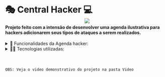 # 🎭 Central Hacker 💻 <img align="right" width="50%" src="https://www.kibrispdr.org/data/1/8-bit-wallpaper-gif-33.gif" />

#### Projeto feito com a intensão de desenvolver uma agenda ilustrativa para hackers adicionarem seus tipos de ataques a serem realizados.

<div>
 <details>
    <summary> 👾 Funcionalidades da Agenda hacker:</summary>
<ul>

<details>
     <summary>1- Adicionar ataques</summary>
     
> ➕ Adicione quantos quiser.
</details>
<details>
    <summary>2- Concluir ataques</summary>

> ✔️ Concluir seu ataque o deixará com um estilo diferente.
</details>
<details>
    <summary>3- Excluir ataques</summary>

> 🔐 Limpe seus rastros.
</details>
<details>
    <summary>4- Editar ataques</summary>
    
> 🔨 Modifique seus ataques evitando erros.
</details>
<details>
    <summary>5- Pesquisar ataques</summary>
    
> 🔍 Pesquise por todos seus ataques adicionados.
</details>
<details>
    <summary>6- Filtrar ataques</summary>
    
> 🗃️ filtre por: Todos/Feitos/A fazer.
</details>

</div>


<details>
    <summary> 🕵️‍♀️ Tecnologias utilizadas:</summary>
<ul>
<table>
  <tr>
    <td align="center">
      <a href="#">
        <img align="rigth" alt="JavaScript" height="60" width="60" src="https://raw.githubusercontent.com/devicons/devicon/master/icons/javascript/javascript-original.svg"><br>
        <sub>
          <b>JavaScript</b>
        </sub>
      </a>
    </td>
    <td align="center">
      <a href="#">
        <img align="rigth" alt="html5" height="60" width="60" src="https://raw.githubusercontent.com/devicons/devicon/master/icons/html5/html5-original.svg"><br>
        <sub>
          <b>HTML5</b>
        </sub>
      </a>
    </td>
        <td align="center">
      <a href="#">
         <img align="rigth" alt="CSS3" height="60" width="60" src="https://raw.githubusercontent.com/devicons/devicon/master/icons/css3/css3-original.svg">
<br>
        <sub>
          <b>CSS3</b>
        </sub>
      </a>
    </td>
  </tr>
</table>
</details>

<br>
<br>

 ``` OBS: Veja o video demonstrativo do projeto na pasta Video ``` 



